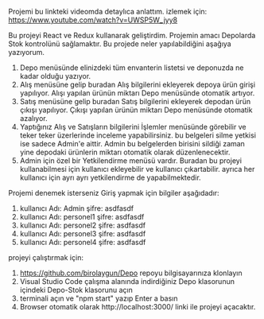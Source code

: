 Projemi bu linkteki videomda detaylıca anlattım. izlemek için: https://www.youtube.com/watch?v=UWSP5W_jyy8

Bu projeyi React ve Redux kullanarak geliştirdim. 
Projemin amacı Depolarda Stok kontrolünü sağlamaktır.
Bu projede neler yapılabildiğini aşağıya yazıyorum.

1. Depo menüsünde elinizdeki tüm envanterin listetsi ve deponuzda ne kadar olduğu yazıyor.
2. Alış menüsüne gelip buradan Alış bilgilerini ekleyerek depoya ürün girişi yapılıyor. Alışı yapılan ürünün miktarı Depo menüsünde otomatik artıyor.
3. Satış menüsüne gelip buradan Satış bilgilerini ekleyerek depodan ürün çıkışı yapılıyor. Çıkışı yapılan ürünün miktarı Depo menüsünde otomatik azalıyor.
4. Yaptığınız Alış ve Satışların bilgilerini İşlemler menüsünde görebilir ve teker teker üzerlerinde inceleme yapabilirsiniz. bu belgeleri silme yetkisi ise sadece Admin'e aittir. Admin bu belgelerden birisini sildiği zaman yine depodaki ürünlerin miktarı otomatik olarak düzenlenecektir.
5. Admin için özel bir Yetkilendirme menüsü vardır. Buradan bu projeyi kullanabilmesi için kullanıcı ekleyebilir ve kullanıcı çıkartabilir. ayrıca her kullanıcı için ayrı ayrı yetkilendirme de yapabilmektedir. 


Projemi denemek isterseniz Giriş yapmak için bilgiler aşağıdadır:

1. kullanıcı Adı: Admin  şifre: asdfasdf
2. kullanıcı Adı: personel1  şifre: asdfasdf
3. kullanıcı Adı: personel2  şifre: asdfasdf
4. kullanıcı Adı: personel3  şifre: asdfasdf
5. kullanıcı Adı: personel4  şifre: asdfasdf


projeyi çalıştırmak için:

1. https://github.com/birolaygun/Depo repoyu bilgisayarınıza klonlayın
2. Visual Studio Code çalışma alanında indirdiğiniz Depo klasorunun içindeki Depo-Stok klasorunu açın
3. terminali açın ve "npm start" yazıp Enter a basın
4. Browser otomatik olarak http://localhost:3000/ linki ile projeyi açacaktır.

